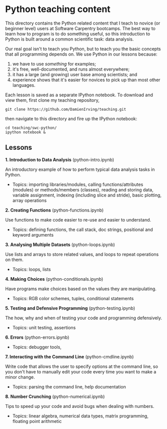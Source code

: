 Python teaching content
=======================

This directory contains the Python related content that I teach to novice (or beginner 
level) users at Software Carpentry bootcamps. The best way to learn how to program is to 
do something useful, so this introduction to Python is built around a common scientific 
task: data analysis.

Our real goal isn't to teach you Python, but to teach you the basic concepts that all 
programming depends on. We use Python in our lessons because:

1.  we have to use *something* for examples;
2.  it's free, well-documented, and runs almost everywhere;
3.  it has a large (and growing) user base among scientists; and
4.  experience shows that it's easier for novices to pick up than most other languages.

Each lesson is saved as a separate IPython notebook. To download and view them,
first clone my teaching repository,

    git clone https://github.com/DamienIrving/teaching.git

then navigate to this directory and fire up the IPython notebook:

    cd teaching/swc-python/
    ipython notebook &


Lessons
-------

**1. Introduction to Data Analysis** (python-intro.ipynb) 

An introductory example of how to perform typical data analysis tasks in Python. 
* Topics: importing libraries/modules, calling functions/attributes (modules) or 
  methods/members (classes), reading and storing data, variable assignment, indexing 
  (including slice and stride), basic plotting, array operations
  
  
**2. Creating Functions** (python-functions.ipynb) 

Use functions to make code easier to re-use and easier to understand. 
* Topics: defining functions, the call stack, doc strings, positional and keyword 
  arguments 
  
  
**3. Analysing Multiple Datasets** (python-loops.ipynb) 

Use lists and arrays to store related values, and loops to repeat operations on them.
* Topics: loops, lists
  
  
**4. Making Choices** (python-conditionals.ipynb) 

Have programs make choices based on the values they are manipulating. 
* Topics: RGB color schemes, tuples, conditional statements
  
  
**5. Testing and Defensive Programming** (python-testing.ipynb) 

The how, why and when of testing your code and programming defensively. 
* Topics: unit testing, assertions
  
  
**6. Errors** (python-errors.ipynb) 

* Topics: debugger tools,  
  
  
**7. Interacting with the Command Line** (python-cmdline.ipynb) 

Write code that allows the user to specify options at the command line, so you don't have 
to manually edit your code every time you want to make a minor change.
* Topics: parsing the command line, help documentation
  
  
**8. Number Crunching** (python-numerical.ipynb) 

Tips to speed up your code and avoid bugs when dealing with numbers. 
* Topics: linear algebra, numerical data types, matrix programming, floating point 
  arithmetic